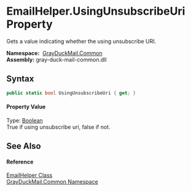 EmailHelper.UsingUnsubscribeUri Property
========================================
Gets a value indicating whether the using unsubscribe URI.

  **Namespace:**  [GrayDuckMail.Common][1]  
  **Assembly:** gray-duck-mail-common.dll

Syntax
------

```csharp
public static bool UsingUnsubscribeUri { get; }
```

#### Property Value
Type: [Boolean][2]  
 True if using unsubscribe uri, false if not. 

See Also
--------

#### Reference
[EmailHelper Class][3]  
[GrayDuckMail.Common Namespace][1]  

[1]: ../README.md
[2]: https://docs.microsoft.com/dotnet/api/system.boolean
[3]: README.md